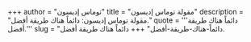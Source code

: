 +++
author = "توماس إديسون"
title = "مقولة توماس إديسون"
description = "مقولة توماس إديسون: دائماً هناك طريقة أفضل."
quote = '''دائماً هناك طريقة أفضل.'''
slug = "دائماً-هناك-طريقة-أفضل"
+++
دائماً هناك طريقة أفضل.
